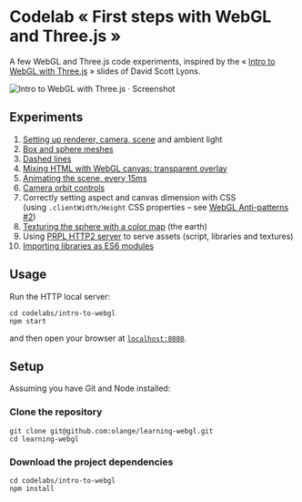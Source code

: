 # Codelab « First steps with WebGL and Three.js »

A few WebGL and Three.js code experiments, inspired by the « [Intro to WebGL with Three.js](http://davidscottlyons.com/threejs-intro/) » slides of David Scott Lyons.

![Intro to WebGL with Three.js · Screenshot](https://user-images.githubusercontent.com/673088/42326923-c9b5bc30-806a-11e8-9b75-a1825e3cef07.png)

## Experiments

1. [Setting up renderer, camera, scene](http://davidscottlyons.com/threejs-intro/#scene-required) and ambient light
2. [Box and sphere meshes](http://davidscottlyons.com/threejs-intro/#slide-46)
3. [Dashed lines](https://threejs.org/docs/#api/materials/LineDashedMaterial)
4. [Mixing HTML with WebGL canvas: transparent overlay](index.html#L9)
5. [Animating the scene, every 15ms](index.js#L89)
6. [Camera orbit controls](http://davidscottlyons.com/threejs-intro/#slide-38)
7. Correctly setting aspect and canvas dimension with CSS  
   (using `.clientWidth/Height` CSS properties – see [WebGL Anti-patterns #2](https://webglfundamentals.org/webgl/lessons/webgl-anti-patterns.html))
8. [Texturing the sphere with a color map](http://davidscottlyons.com/threejs-intro/#slide-74) (the earth)
9. Using [PRPL HTTP2 server](https://github.com/Polymer/prpl-server-node) to serve assets (script, libraries and textures)
10. [Importing libraries as ES6 modules](https://threejs.org/docs/#manual/introduction/Import-via-modules)

## Usage

Run the HTTP local server:

```
cd codelabs/intro-to-webgl
npm start
```

and then open your browser at [`localhost:8080`](http://localhost:8080/).

## Setup

Assuming you have Git and Node installed:

### Clone the repository

```
git clone git@github.com:olange/learning-webgl.git
cd learning-webgl
```

### Download the project dependencies

```
cd codelabs/intro-to-webgl
npm install
````
